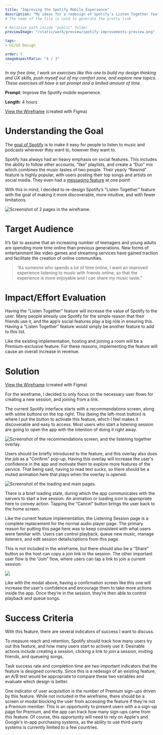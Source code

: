```yaml
---
title: "Improving the Spotify Mobile Experience"
description: "My ideas for a redesign of Spotify's Listen Together feature."
# The name of the file is used to generate the pretty link

# Relative path inside "public" folder
previewImage: "/static/work/preview/spotify-improvements-preview.png"

tags:
- UI/UX Design

order: 5
imageAspectRatio: "4 / 3"
---
```


*In my free time, I work on exercises like this one to build my design thinking and UX skills, push myself out of my comfort zone, and explore new topics. These exercises all have a set prompt and a limited amount of time.*

**Prompt**: Improve the Spotify mobile experience.

**Length**: 4 hours

[View the Wireframe](https://www.figma.com/proto/GKnGZ7kLJsbToPEzIipyUL/Exercise%3A-Improve-the-Spotify-mobile-experience?page-id=0%3A1&node-id=3%3A2&starting-point-node-id=3%3A2) (created with Figma)

# Understanding the Goal

The [goal of Spotify](https://www.spotify.com/us/about-us/contact/) is to make it easy for people to listen to music and podcasts wherever they want to, however they want to.

Spotify has always had an heavy emphasis on social features. This includes the ability to follow other accounts, “like” playlists, and create a “Duo” mix which combines the music tastes of two people. Their yearly “Rewind” feature is highly popular, with users posting their top songs and artists on social media. They even had a [messaging feature](https://routenote.com/blog/spotify-are-getting-rid-of-their-inbox-and-messaging-features/) at one point!

With this in mind, I decided to re-design Spotify’s “Listen Together” feature with the goal of making it more discoverable, more intuitive, and with fewer limitations.

![Screenshot of 2 pages in the wireframe.](/static/work/spotify-improvements/screenshot-1.png)

# Target Audience

It’s fair to assume that an increasing number of teenagers and young adults are spending more time online than previous generations. New forms of entertainment like video games and streaming services have gained traction and facilitate the creation of online communities.

> “As someone who spends a lot of time online, I want an improved experience listening to music with friends online, so that the experience is more enjoyable and I can share my music taste.”

# Impact/Effort Evaluation

Having the “Listen Together” feature will increase the value of Spotify to the user. Many people already use Spotify for the simple reason that their friends use it, and the app’s social features play a big role in ensuring this. Having a “Listen Together” feature would simply be another feature to add to this list.

Like the existing implementation, hosting and joining a room will be a Premium-exclusive feature. For these reasons, implementing the feature will cause an overall increase in revenue. 

# Solution

[View the Wireframe](https://www.figma.com/proto/GKnGZ7kLJsbToPEzIipyUL/Exercise%3A-Improve-the-Spotify-mobile-experience?page-id=0%3A1&node-id=3%3A2&starting-point-node-id=3%3A2) (created with Figma)

For the wireframe, I decided to only focus on the necessary user flows for creating a new session, and joining from a link.

The current Spotify interface starts with a recommendations screen, along with some buttons on the top right. This (being the left-most button) is where I put the button to activate this feature, which I feel makes it discoverable and easy to access. Most users who start a listening session are going to open the app with the intention of doing it right away.

![Screenshot of the recommendations screen, and the listening together overlay.](/static/work/spotify-improvements/screenshot-2.png)

Users should be briefly introduced to the feature, and this overlay also does the job as a "Confirm" pop-up. Having this overlay will increase the user's confidence in the app and motivate them to explore more features of the service. That being said, having to read text sucks, so there should be a muted animation here that plays when the overlay is opened.

![Screenshot of the loading and main pages.](/static/work/spotify-improvements/screenshot-3.png)

There is a brief loading state, during which the app communicates with the servers to start a live session. An animation or loading icon is appropriate here to convey action. Tapping the “Cancel” button brings the user back to the home screen.

Like the current feature implementation, the Listening Session page is a complete replacement for the normal audio player page. The primary reason for putting this page here was to keep consistent with what users were familiar with. Users can control playback, queue new music, manage listeners, and edit session details/options from this page.

This is not included in the wireframe, but there should also be a “Share” button so the host can copy a join link to the session. The other important user flow is the “Join” flow, where users can tap a link to join a current session:

![](/static/work/spotify-improvements/screenshot-4.png)

Like with the modal above, having a confirmation screen like this one will increase the user's confidence and encourage them to take more actions inside the app. Once they’re in the session, they’re then able to control playback and queue songs.

# Success Criteria

With this feature, there are several indicators of success I want to discuss.

To measure reach and retention, Spotify should track how many users try out this feature, and how many users start to actively use it. Desirable actions include creating a session, clicking a link to join a session, inviting friends, and queueing songs.

Task success rate and completion time are two important indicators that the feature is designed correctly. Since this is a redesign of an existing feature, an A/B test would be appropriate to compare these two variables and evaluate which design is better.

One indicator of user acquisition is the number of Premium sign-ups driven by this feature. While not included in the wireframe, there should be a screen or modal blocking the user from accessing the feature if they're not a Premium member. This is an opportunity to present users with a a sign-up page for Premium, and the app can track how many sign-ups came from this feature. Of course, this opportunity will need to rely on Apple's and Google's in-app purchasing systems, as the ability to use third-party systems is currently limited to a few countries.